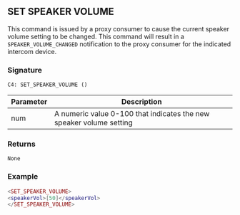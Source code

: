 ## SET SPEAKER VOLUME

This command is issued by a proxy consumer to cause the current speaker volume setting to be changed.  This command will result in a `SPEAKER_VOLUME_CHANGED` notification to the proxy consumer for the indicated intercom device.


### Signature

`C4: SET_SPEAKER_VOLUME ()`


| Parameter | Description |
| --- | --- |
| num | A numeric value 0-100 that indicates the new speaker volume setting |


### Returns

`None`


### Example

```lua
<SET_SPEAKER_VOLUME>
<speakerVol>[50]</speakerVol>
</SET_SPEAKER_VOLUME>
```
